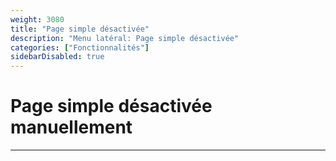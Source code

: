 ```yaml
---
weight: 3080
title: "Page simple désactivée"
description: "Menu latéral: Page simple désactivée"
categories: ["Fonctionnalités"]
sidebarDisabled: true
---
```


# Page simple désactivée manuellement
---
